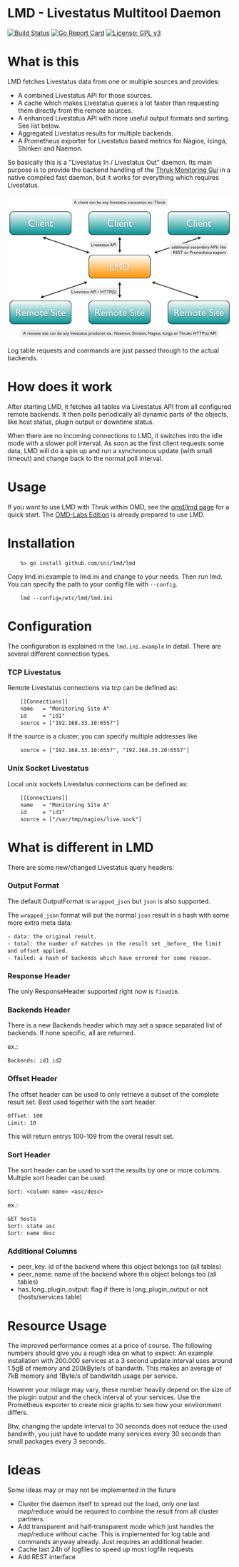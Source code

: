 LMD - Livestatus Multitool Daemon
=================================

[![Build Status](https://travis-ci.org/sni/lmd.svg?branch=master)](https://travis-ci.org/sni/lmd)
[![Go Report Card](https://goreportcard.com/badge/github.com/sni/lmd)](https://goreportcard.com/report/github.com/sni/lmd)
[![License: GPL v3](https://img.shields.io/badge/License-GPL%20v3-blue.svg)](http://www.gnu.org/licenses/gpl-3.0)


What is this
============

LMD fetches Livestatus data from one or multiple sources and provides:

- A combined Livestatus API for those sources.
- A cache which makes Livestatus queries a lot faster than requesting them directly from the remote sources.
- A enhanced Livestatus API with more useful output formats and sorting. See list below.
- Aggregated Livestatus results for multiple backends.
- A Prometheus exporter for Livestatus based metrics for Nagios, Icinga, Shinken and Naemon.

So basically this is a "Livestatus In / Livestatus Out" daemon. Its main purpose is to
provide the backend handling of the [Thruk Monitoring Gui](http://www.thruk.org) in a native
compiled fast daemon, but it works for everything which requires Livestatus.

<img src="docs/Architecture.png" alt="Architecture" style="width: 600px;"/>

Log table requests and commands are just passed through to the actual backends.


How does it work
================

After starting LMD, it fetches all tables via Livestatus API from all
configured remote backends. It then polls periodically all dynamic parts of the
objects, like host status, plugin output or downtime status.

When there are no incoming connections to LMD, it switches into the idle mode
with a slower poll interval. As soon as the first client requests some data,
LMD will do a spin up and run a synchronous update (with small timeout) and
change back to the normal poll interval.


Usage
=====

If you want to use LMD with Thruk within OMD, see the [omd/lmd
page](https://labs.consol.de/omd/packages/lmd/) for a quick start. The
[OMD-Labs Edition](https://labs.consol.de/omd/) is already prepared to use LMD.


Installation
============

```
    %> go install github.com/sni/lmd/lmd
```

Copy lmd.ini.example to lmd.ini and change to your needs. Then run lmd.
You can specify the path to your config file with `--config`.

```
    lmd --config=/etc/lmd/lmd.ini
```

Configuration
=============

The configuration is explained in the `lmd.ini.example` in detail.
There are several different connection types.

### TCP Livestatus  ###

Remote Livestatus connections via tcp can be defined as:

```
    [[Connections]]
    name   = "Monitoring Site A"
    id     = "id1"
    source = ["192.168.33.10:6557"]
```

If the source is a cluster, you can specify multiple addresses like
```
    source = ["192.168.33.10:6557", "192.168.33.20:6557"]
```

### Unix Socket Livestatus  ###

Local unix sockets Livestatus connections can be defined as:

```
    [[Connections]]
    name   = "Monitoring Site A"
    id     = "id1"
    source = ["/var/tmp/nagios/live.sock"]
```


What is different in LMD
========================

There are some new/changed Livestatus query headers:

### Output Format ###

The default OutputFormat is `wrapped_json` but `json` is also supported.

The `wrapped_json` format will put the normal `json` result in a hash with
some more extra meta data:

    - data: the original result.
    - total: the number of matches in the result set _before_ the limit and offset applied.
    - failed: a hash of backends which have errored for some reason.

### Response Header ###

The only ResponseHeader supported right now is `fixed16`.

### Backends Header ###

There is a new Backends header which may set a space separated list of
backends. If none specific, all are returned.

ex.:

    Backends: id1 id2


### Offset Header ###

The offset header can be used to only retrieve a subset of the complete result
set. Best used together with the sort header.

    Offset: 100
    Limit: 10

This will return entrys 100-109 from the overal result set.


### Sort Header ###

The sort header can be used to sort the results by one or more columns.
Multiple sort header can be used.

    Sort: <column name> <asc/desc>

ex.:

    GET hosts
    Sort: state asc
    Sort: name desc


### Additional Columns ###

  - peer_key: id of the backend where this object belongs too (all tables)
  - peer_name: name of the backend where this object belongs too (all tables)
  - has_long_plugin_output: flag if there is long_plugin_output or not (hosts/services table)



Resource Usage
==============
The improved performance comes at a price of course. The following numbers
should give you a rough idea on what to expect: An example installation with
200.000 services at a 3 second update interval uses around 1.5gB of memory and
200kByte/s of bandwith.  This makes an average of 7kB memory and 1Byte/s of
bandwitdh usage per service.

However your milage may vary, these number heavily depend on the size of the
plugin output and the check interval of your services.  Use the Prometheus
exporter to create nice graphs to see how your environment differs.

Btw, changing the update interval to 30 seconds does not reduce the used
bandwith, you just have to update many services every 30 seconds than small
packages every 3 seconds.


Ideas
=====

Some ideas may or may not be implemented in the future

- Cluster the daemon itself to spread out the load, only one last map/reduce
  would be required to combine the result from all cluster partners.
- Add transparent and half-transparent mode which just handles the map/reduce without cache.
  This is implemented for log table and commands anyway already. Just requires an additional header.
- Cache last 24h of logfiles to speed up most logfile requests
- Add REST interface

